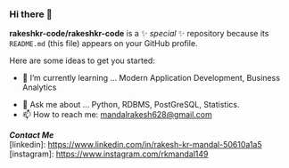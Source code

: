 ### Hi there 👋


**rakeshkr-code/rakeshkr-code** is a ✨ _special_ ✨ repository because its `README.md` (this file) appears on your GitHub profile.

Here are some ideas to get you started:

<!--
- 🔭 I’m currently working on ...-->
- 🌱 I’m currently learning ... Modern Application Development, Business Analytics
<!--
- 👯 I’m looking to collaborate on ...
- 🤔 I’m looking for help with ...-->
- 💬 Ask me about ... Python, RDBMS, PostGreSQL, Statistics.
- 📫 How to reach me: mandalrakesh628@gmail.com
<!--
- 😄 Pronouns: ...
- ⚡ Fun fact: ...-->

***Contact Me***
<br />
[linkedin]: https://www.linkedin.com/in/rakesh-kr-mandal-50610a1a5
[instagram]: https://www.instagram.com/rkmandal149
